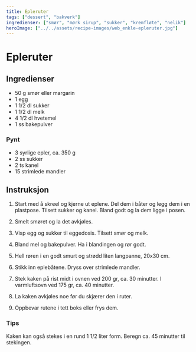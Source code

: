 ```yaml
---
title: Epleruter
tags: ["dessert", "bakverk"]
ingredienser: ["smør", "mørk sirup", "sukker", "kremfløte", "nelik"]
heroImage: ["../../assets/recipe-images/web_enkle-epleruter.jpg"]
---
```


# Epleruter

## Ingredienser

- 50 g smør eller margarin
- 1 egg
- 1 1/2 dl sukker
- 1 1/2 dl melk
- 4 1/2 dl hvetemel
- 1 ss bakepulver

### Pynt

- 3 syrlige epler, ca. 350 g
- 2 ss sukker
- 2 ts kanel
- 15 strimlede mandler

## Instruksjon

1. Start med å skreel og kjerne ut eplene. Del dem i båter og legg dem i en plastpose. Tilsett sukker og kanel. Bland godt og la dem ligge i posen.

2. Smelt smøret og la det avkjøles.

3. Visp egg og sukker til eggedosis. Tilsett smør og melk.

4. Bland mel og bakepulver. Ha i blandingen og rør godt.

5. Hell røren i en godt smurt og strødd liten langpanne, 20x30 cm.

6. Stikk inn eplebåtene. Dryss over strimlede mandler.

7. Stek kaken på rist midt i ovnen ved 200 gr, ca. 30 minutter. I varmluftsovn ved 175 gr, ca. 40 minutter.

8. La kaken avkjøles noe før du skjærer den i ruter.

9. Oppbevar rutene i tett boks eller frys dem.

### Tips

Kaken kan også stekes i en rund 1 1/2 liter form. Beregn ca. 45 minutter til stekingen.
